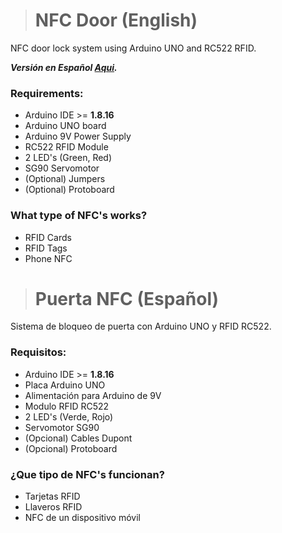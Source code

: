 ># NFC Door (English)
 NFC door lock system using Arduino UNO and RC522 RFID.  
  
 ***Versión en Español [Aqui](https://github.com/BRUNOO1545/NFC-Door#puerta-nfc-espa%C3%B1ol).***

### Requirements:

- Arduino IDE >= **1.8.16**
- Arduino UNO board
- Arduino 9V Power Supply
- RC522 RFID Module
- 2 LED's (Green, Red)
- SG90 Servomotor
- (Optional) Jumpers
- (Optional) Protoboard

### What type of NFC's works?

- RFID Cards
- RFID Tags
- Phone NFC  

># Puerta NFC (Español)
Sistema de bloqueo de puerta con Arduino UNO y RFID RC522.

### Requisitos:

- Arduino IDE >= **1.8.16**
- Placa Arduino UNO
- Alimentación para Arduino de 9V
- Modulo RFID RC522
- 2 LED's (Verde, Rojo)
- Servomotor SG90
- (Opcional) Cables Dupont
- (Opcional) Protoboard

### ¿Que tipo de NFC's funcionan?

- Tarjetas RFID
- Llaveros RFID
- NFC de un dispositivo móvil
